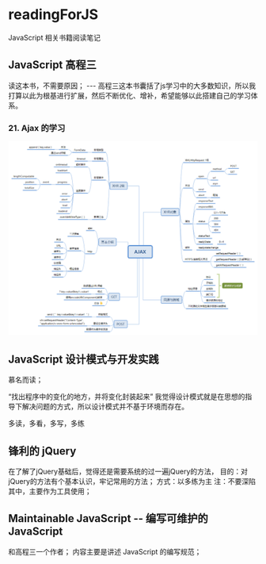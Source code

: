 # readingForJS

JavaScript 相关书籍阅读笔记

## JavaScript 高程三

读这本书，不需要原因；
--- 高程三这本书囊括了js学习中的大多数知识，所以我打算以此为根基进行扩展，然后不断优化、增补，希望能够以此搭建自己的学习体系。

### 21. Ajax 的学习

![Ajax](./JavaScript高程/AJAX/AJAX.png)

## JavaScript 设计模式与开发实践

慕名而读；

“找出程序中的变化的地方，并将变化封装起来”
我觉得设计模式就是在思想的指导下解决问题的方式，所以设计模式并不基于环境而存在。

多读，多看，多写，多练

## 锋利的 jQuery

在了解了jQuery基础后，觉得还是需要系统的过一遍jQuery的方法，
目的：对jQuery的方法有个基本认识，牢记常用的方法；
方式：以多练为主
注：不要深陷其中，主要作为工具使用；

## Maintainable JavaScript -- 编写可维护的JavaScript

和高程三一个作者；
内容主要是讲述 JavaScript 的编写规范；